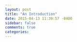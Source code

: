 ```yaml
---
layout: post
title: "An Introduction"
date: 2015-04-13 11:39:57 -0400
sidebar: false
comments: true
categories:
---
```

